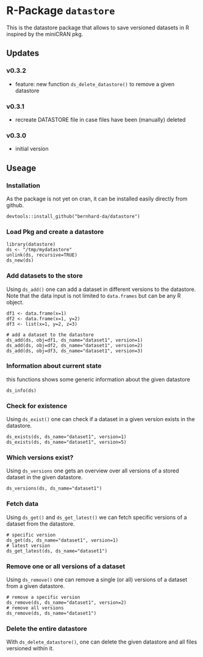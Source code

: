 # R-Package `datastore`

This is the datastore package that allows to save versioned datasets in R inspired by the miniCRAN pkg.

## Updates
### v0.3.2
- feature: new function `ds_delete_datastore()` to remove a given datastore

### v0.3.1
- recreate DATASTORE file in case files have been (manually) deleted

### v0.3.0
- initial version

## Useage

### Installation
As the package is not yet on cran, it can be installed easily directly from github.
```
devtools::install_github("bernhard-da/datastore")
```

### Load Pkg and create a datastore
```
library(datastore)
ds <- "/tmp/mydatastore"
unlink(ds, recursive=TRUE)
ds_new(ds)
```

### Add datasets to the store
Using `ds_add()` one can add a dataset in different versions to the datastore. Note that the data input is not limited to `data.frames` but can be any R object.
```
df1 <- data.frame(x=1)
df2 <- data.frame(x=1, y=2)
df3 <- list(x=1, y=2, z=3)

# add a dataset to the datastore
ds_add(ds, obj=df1, ds_name="dataset1", version=1)
ds_add(ds, obj=df2, ds_name="dataset1", version=2)
ds_add(ds, obj=df3, ds_name="dataset1", version=3)
```

### Information about current state
this functions shows some generic information about the given datastore

```
ds_info(ds)
```

### Check for existence
Using `ds_exist()` one can check if a dataset in a given version exists in the datastore.

```
ds_exists(ds, ds_name="dataset1", version=1)
ds_exists(ds, ds_name="dataset1", version=5)
```

### Which versions exist?
Using `ds_versions` one gets an overview over all versions of a stored dataset in the given datastore.

```
ds_versions(ds, ds_name="dataset1")
```

### Fetch data
Using `ds_get()` and `ds_get_latest()` we can fetch specific versions of a dataset from the datastore.

```
# specific version
ds_get(ds, ds_name="dataset1", version=1)
# latest version
ds_get_latest(ds, ds_name="dataset1")
```

### Remove one or all versions of a dataset
Using `ds_remove()` one can remove a single (or all) versions of a dataset from a given datastore.

```
# remove a specific version
ds_remove(ds, ds_name="dataset1", version=2)
# remove all versions
ds_remove(ds, ds_name="dataset1")
```

### Delete the entire datastore
With `ds_delete_datastore()`, one can delete the given datastore and all files versioned within it.
